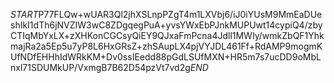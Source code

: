 $START$P77FLQw+wUAR3Ql2jhXSLnpPZgT4m1LXVbj6/iJ0iYUsM9MmEaDUeshIkI1dTh6jNVZIW3wC8ZDgqegPuA+yvsYWxEbPJnkMUPUwt14cypiQ4/zbyCTIqMbYxLX+zXHKonCGCsyQiEY9QJxaFmPcna4Jdll1MWIy/wmkZbQF1YhkmajRa2a5Ep5u7yP8L6HxGRsZ+zhSAupLX4pjVYJDL461Ff+RdAMP9mogmKUfNDfEHHhIdWRkKM+Dv0ssIEedd88pGdLSUfMXN+HR5m7s7ucDD9oMbLnxl71SDUMkUP/VxmgB7B62D54pzVt7vd2g$END$